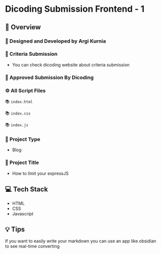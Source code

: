 # Dicoding Submission Frontend - 1

## 📌 Overview

### 👷 Designed and Developed by Argi Kurnia

### 📝 Criteria Submission

- You can check dicoding website about criteria submission

### 📝 Approved Submission By Dicoding

### ⚙ All Script Files

📚 `index.html`

📚 `index.css`

📚 `index.js`

### 🚀 Project Type

- Blog

### 🚀 Project Title

- How to limit your expressJS

## 💻 Tech Stack

- HTML
- CSS
- Javascript

## 💡 Tips

If you want to easily write your markdown you can use an app like obsidian to see real-time converting
